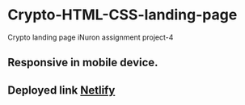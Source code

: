 # Crypto-HTML-CSS-landing-page
Crypto landing page iNuron assignment project-4
## Responsive in mobile  device.
## Deployed link [Netlify](https://delightful-starburst-2de1fe.netlify.app/)
